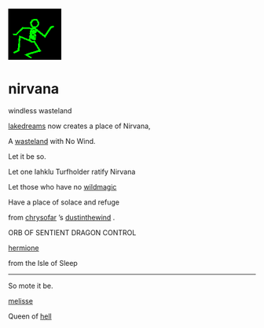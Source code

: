 ![dancer](assets/dancer.gif)

# nirvana

 windless wasteland

[lakedreams](lakedreams.md)  now creates a place of Nirvana, 

 A  [wasteland](wasteland.md)  with No Wind. 

 Let it be so.

 Let one Iahklu Turfholder ratify Nirvana

 Let those who have no  [wildmagic](wildmagic.md) 

 Have a place of solace and refuge

 from  [chrysofar](chrysofar.md) ’s  [dustinthewind](dustinthewind.md) .

 ORB OF SENTIENT DRAGON CONTROL

  [hermione](hermione.md) 

 from the Isle of Sleep 

---

 So mote it be. 

  [melisse](melisse.md) 

 Queen of  [hell](hell.md)  

 
